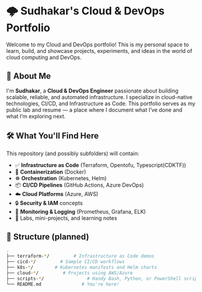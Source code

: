 # 🌩️ Sudhakar's Cloud & DevOps Portfolio

Welcome to my Cloud and DevOps portfolio! This is my personal space to learn, build, and showcase projects, experiments, and ideas in the world of cloud computing and DevOps.

## 🚀 About Me

I'm **Sudhakar**, a **Cloud & DevOps Engineer** passionate about building scalable, reliable, and automated infrastructure. I specialize in cloud-native technologies, CI/CD, and Infrastructure as Code. This portfolio serves as my public lab and resume — a place where I document what I’ve done and what I’m exploring next.


## 🛠️ What You'll Find Here

This repository (and possibly subfolders) will contain:

- ✅ **Infrastructure as Code** (Terraform, Opentofu, Typescript(CDKTF))
- 🐳 **Containerization** (Docker)
- ☸️ **Orchestration** (Kubernetes, Helm)
- 📦 **CI/CD Pipelines** (GitHub Actions, Azure DevOps)
- ☁️ **Cloud Platforms** (Azure, AWS)
- 🔒 **Security & IAM** concepts
- 🔧 **Monitoring & Logging** (Prometheus, Grafana, ELK)
- 📝 Labs, mini-projects, and learning notes

## 📂 Structure (planned)

```bash
.
├── terraform-*/         # Infrastructure as Code demos
├── cicd-*/         # Sample CI/CD workflows
├── k8s-*/        # Kubernetes manifests and Helm charts
├── cloud-*/         # Projects using AWS/Azure
├── scripts-*/                # Handy Bash, Python, or PowerShell scripts
└── README.md               # You're here!
